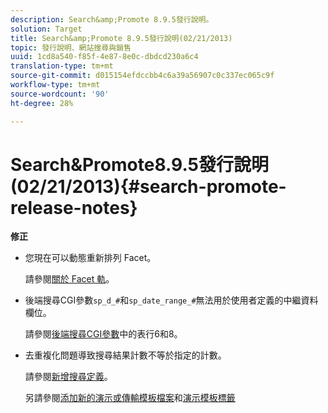```yaml
---
description: Search&amp;Promote 8.9.5發行說明。
solution: Target
title: Search&amp;Promote 8.9.5發行說明(02/21/2013)
topic: 發行說明、網站搜尋與銷售
uuid: 1cd8a540-f85f-4e87-8e0c-dbdcd230a6c4
translation-type: tm+mt
source-git-commit: d015154efdccbb4c6a39a56907c0c337ec065c9f
workflow-type: tm+mt
source-wordcount: '90'
ht-degree: 28%

---
```



# Search&amp;Promote8.9.5發行說明(02/21/2013){#search-promote-release-notes}

**修正**

* 您現在可以動態重新排列 Facet。

   請參閱[關於 Facet 軌](../c-about-design-menu/c-about-facet-rails.md#concept_1FDC8BCDFFC84A0889DA670F63D5F6DB)。

* 後端搜尋CGI參數`sp_d_#`和`sp_date_range_#`無法用於使用者定義的中繼資料欄位。

   請參閱[後端搜尋CGI參數](../c-appendices/c-cgiparameters.md#reference_582E85C3886740C98FE88CA9DF7918E8)中的表行6和8。

* 去重複化問題導致搜尋結果計數不等於指定的計數。

   請參閱[新增搜尋定義](../c-about-settings-menu/c-about-searching-menu.md#task_98D3A168AB5D4F30A1ADB6E0D48AB648)。

   另請參閱[添加新的演示或傳輸模板檔案](../c-about-design-menu/c-about-templates.md#task_73199757B6E748CAA604902FF913F012)和[演示模板標籤](../c-appendices/c-templates.md#reference_F1BBF616BCEC4AD7B2548ECD3CA74C64)

